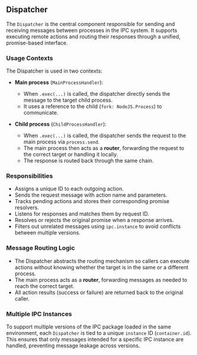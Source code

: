 ## Dispatcher

The `Dispatcher` is the central component responsible for sending and receiving messages between processes in the IPC
system. It supports executing remote actions and routing their responses through a unified, promise-based interface.

### Usage Contexts

The Dispatcher is used in two contexts:

-   **Main process** (`MainProcessHandler`):

    -   When `.exec(...)` is called, the dispatcher directly sends the message to the target child process.
    -   It uses a reference to the child (`fork: NodeJS.Process`) to communicate.

-   **Child process** (`ChildProcessHandler`):
    -   When `.exec(...)` is called, the dispatcher sends the request to the main process via `process.send`.
    -   The main process then acts as a **router**, forwarding the request to the correct target or handling it locally.
    -   The response is routed back through the same chain.

### Responsibilities

-   Assigns a unique ID to each outgoing action.
-   Sends the request message with action name and parameters.
-   Tracks pending actions and stores their corresponding promise resolvers.
-   Listens for responses and matches them by request ID.
-   Resolves or rejects the original promise when a response arrives.
-   Filters out unrelated messages using `ipc.instance` to avoid conflicts between multiple versions.

### Message Routing Logic

-   The Dispatcher abstracts the routing mechanism so callers can execute actions without knowing whether the target is
    in the same or a different process.
-   The main process acts as a **router**, forwarding messages as needed to reach the correct target.
-   All action results (success or failure) are returned back to the original caller.

### Multiple IPC Instances

To support multiple versions of the IPC package loaded in the same environment, each `Dispatcher` is tied to a unique
`instance` ID (`container.id`). This ensures that only messages intended for a specific IPC instance are handled,
preventing message leakage across versions.
